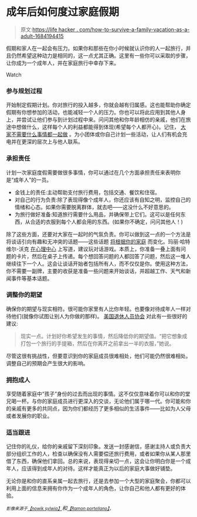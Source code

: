 # 成年后如何度过家庭假期

> 原文:[https://life hacker . com/how-to-survive-a-family-vacation-as-a-adult-1684194415](https://lifehacker.com/how-to-survive-a-family-vacation-as-an-adult-1684194415)

假期和家人在一起会有压力。如果你和那些在你小时候就认识你的人一起旅行，并且仍然希望这种动力是相同的，这一点尤其正确。这里有一些你可以采取的步骤，让你成为一个成年人，并在家庭旅行中幸存下来。

Watch

### **参与规划过程**

开始制定假期计划。你对旅行的投入越多，你就会越有归属感。这也能帮助你确定假期有你想参加的活动，也能减轻一个人的压力。你也可以将此应用到其他人身上，并尝试让他们参与到计划过程中来。问问其他和你年龄相仿的亲戚，他们在旅途中想做什么，这样每个人的利益都能得到体现(希望每个人都开心)。记住， [大家不需要什么事情都一起做](https://lifehacker.com/how-to-travel-with-a-group-of-friends-and-not-lose-you-1451652555) 。为小团体或你自己计划一些活动，让人们有机会充电并在更深的层次上与他人联系。

### **承担责任**

计划一次家庭度假需要做很多事情，你可以通过在几个方面承担责任来表明你是“成年人”的一员。

*   金钱上的责任:主动帮助支付旅行费用，包括交通、餐饮和住宿。
*   对自己的行为负责:除了表现得像个成年人，你还应该有自知之明，监控自己的情绪和心态。如果你需要脱离群体，就去吧——这没什么不好意思的。
*   为旅行做好准备:知道旅行需要什么用品，并确保带上它们。这可以是任何东西，从合适的衣服到每个人都会用的东西。(如果你不确定，问问其他人！)

除了这些方面，还要对大家在一起时的气氛负责。你可以做到这一点的一个方法是将谈话引向有趣和无冲突的话题——这些话题 [将根据你的家庭](https://lifehacker.com/how-to-handle-your-high-maintenance-friends-and-family-5906215) 而变化。玛丽·哈特维尔-沃克 [在心理中心](http://psychcentral.com/lib/10-tips-for-surviving-thanksgiving-with-the-dysfunctional-family/0002637?all=1) 上写道，建议玩对话游戏。本质上，你准备一叠上面有问题的卡片，然后在桌子上传递。每个想回答问题的人都回答了问题，然后这一堆人继续往下一个人。这会让谈话开始者包括所有人，而不仅仅是你。使用这种方法，你不需要一副牌，主要的收获是准备一些问题来开始谈话，并超越工作、天气和新闻事件等基本话题。

### **调整你的期望**

确保你的期望与现实相符。很可能你家里有人比你年轻。也要像对待成年人一样对待他们(就像你试图让别人为你做的那样)。 [美国退休人员协会](http://blog.aarp.org/2014/07/15/how-to-enjoy-a-vacation-with-your-adult-children/) 对此有一些很好的建议:

> 现实一点。计划好你希望发生的事情，然后降低你的期望值。“把它想象成打包一个旅行的手提箱，然后在你离开之前拿出一半的衣服，”她说。

尽管这很有挑战性，但要意识到你的家庭成员很难相处，他们可能仍然很难相处。调整自己的预期会产生很大的影响。

### **拥抱成人**

享受随着家庭中“孩子”身份的过去而出现的事情。这不仅仅意味着你可以和你的堂兄喝一杯。与你的家庭成员进行更深入的交谈，无论他们属于哪一代。你可能和你的亲戚有更多的共同点，因为你们都经历了更多相似的生活事件——比如为人父母或者发展你的职业。

### **适当跟进**

记住你的礼仪，给你的亲戚留下深刻印象。发送一封感谢信，感谢主持人或负责大部分组织工作的人，检查以确保没有人需要偿还旅行费用，或者如果你从某人那里借了东西，确保他们拿回。总的来说，表现得亲切一点，这会让你明白你是一个成年人，应该得到成年人的对待。这样才能真正为以后的家庭大事做好铺垫。

无论你是和你的直系亲属一起去旅行，还是去参加一个大型的家庭聚会，你都可以利用上面的信息来拥有你作为一个成年人的角色，让你自己和他人都有更好的体验。

<small>*影像来源于*</small>[<small>*【nowik sylwia】*</small>](http://www.shutterstock.com/pic-180534434/stock-vector-family-silhouettes.html?src=id&ws=1)*和[<small>*【Ramon portellano】*</small>](https://www.flickr.com/photos/118276383@N05/15780925072/)<small>*，*</small>*